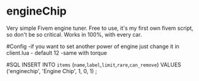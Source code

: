 # engineChip
Very simple Fivem engine tuner. Free to use, it's my first own fivem script, so don't be so critical. Works in 100%, with every car.

#Config
-if you want to set another power of engine just change it in client.lua - default 12
-same with torque

#SQL
INSERT INTO `items` (`name`,`label`,`limit`,`rare`,`can_remove`) VALUES
 ('enginechip', 'Engine Chip', 1, 0, 1)
;

